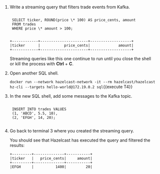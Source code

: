 1. Write a streaming query that filters trade events from Kafka.

    <code class="execute T3" title="Run command">
    SELECT ticker, ROUND(price \* 100) AS price_cents, amount
    FROM trades
    WHERE price \* amount > 100;
    </code>

    ```
    +------------+----------------------+-------------------+
    |ticker      |           price_cents|             amount|
    +------------+----------------------+-------------------+
    ```
    
    Streaming queries like this one continue to run until you close the shell or kill the process with **Ctrl** + **C**.

1. Open another SQL shell.

    `docker run --network hazelcast-network -it --rm hazelcast/hazelcast hz-cli --targets hello-world@172.19.0.2 sql`{{execute T4}}

1. In the new SQL shell, add some messages to the Kafka topic.

    <code class="execute T4" title="Run command">
    INSERT INTO trades VALUES
    (1, 'ABCD', 5.5, 10),
    (2, 'EFGH', 14, 20);
    </code>
    
1. Go back to terminal 3 where you created the streaming query.

    You should see that Hazelcast has executed the query and filtered the results:

    ```
    +---------+--------------+-----------+
    |ticker   |   price_cents|     amount|
    +---------+--------------+-----------+
    |EFGH     |          1400|         20|
    ```
